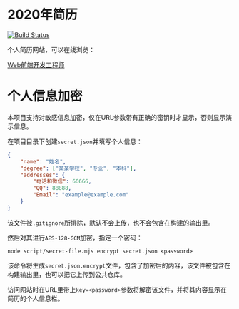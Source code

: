 # 2020年简历

[![Build Status](https://travis-ci.org/Kaciras/Resume2.svg?branch=master)](https://travis-ci.org/Kaciras/Resume2)

个人简历网站，可以在线浏览：

[Web前端开发工程师](https://resume.kaciras.com/web)

# 个人信息加密

本项目支持对敏感信息加密，仅在URL参数带有正确的密钥时才显示，否则显示演示信息。

在项目目录下创建`secret.json`并填写个人信息：

```json
{
	"name": "姓名",
	"degree": ["某某学校", "专业", "本科"],
	"addresses": {
		"电话和微信": 66666,
		"QQ": 88888,
		"Email": "example@example.com"
	}
}
```

该文件被`.gitignore`所排除，默认不会上传，也不会包含在构建的输出里。

然后对其进行`AES-128-GCM`加密，指定一个密码：

```shell script
node script/secret-file.mjs encrypt secret.json <password>
```

该命令将生成`secret.json.encrypt`文件，包含了加密后的内容，该文件被包含在构建输出里，也可以把它上传到公共仓库。

访问网站时在URL里带上`key=<password>`参数将解密该文件，并将其内容显示在简历的个人信息栏。
